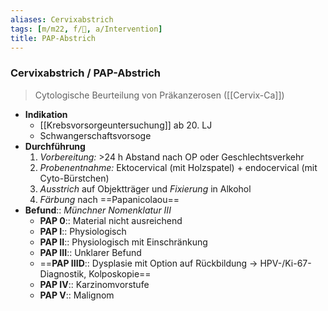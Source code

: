 ```yaml
---
aliases: Cervixabstrich
tags: [m/m22, f/🦩, a/Intervention]
title: PAP-Abstrich
---
```

### Cervixabstrich / PAP-Abstrich
> Cytologische Beurteilung von Präkanzerosen ([[Cervix-Ca]])
- **Indikation**
	- [[Krebsvorsorgeuntersuchung]] ab 20. LJ
	- Schwangerschaftsvorsoge
- **Durchführung**
	1. *Vorbereitung:* >24 h Abstand nach OP oder Geschlechtsverkehr
	2. *Probenentnahme:* Ektocervical (mit Holzspatel) + endocervical (mit Cyto-Bürstchen)
	3. *Ausstrich* auf Objektträger und *Fixierung* in Alkohol
	4. *Färbung* nach ==Papanicolaou==
- **Befund**:: *Münchner Nomenklatur III*
	- **PAP 0**:: Material nicht ausreichend
	- **PAP I**:: Physiologisch
	- **PAP II**:: Physiologisch mit Einschränkung
	- **PAP III**:: Unklarer Befund
	- ==**PAP IIID**:: Dysplasie mit Option auf Rückbildung → HPV-/Ki-67-Diagnostik, Kolposkopie==
	- **PAP IV**:: Karzinomvorstufe
	- **PAP V**:: Malignom